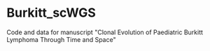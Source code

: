 # Burkitt_scWGS
Code and data for manuscript "Clonal Evolution of Paediatric Burkitt Lymphoma Through Time and Space"
